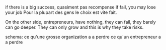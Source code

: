 

if there is a big success, quasiment pas recompense
if fail, you may lose your job
Pour la plupart des gens le choix est vite fait.


On the other side, entrepreneurs, have nothing, they can fail, they barely can go deeper.
They can only grow and this is why they take risks.


schema:
ce qu'une grosse organization a a perdre
ce qu'un entrepreneur a a perdre
